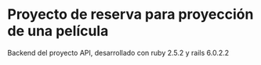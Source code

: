 # Proyecto de reserva para proyección de una película

Backend del proyecto API, desarrollado con ruby 2.5.2 y rails 6.0.2.2
